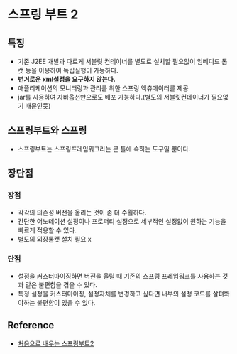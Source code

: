 # 스프링 부트 2
## 특징
- 기존 J2EE 개발과 다르게 서블릿 컨테이너를 별도로 설치할 필요없이 임베디드 톰캣 등을 이용하여 독립실행이 가능하다.
- **번거로운 xml설정을 요구하지 않는다.**
- 애플리케이션의 모니터링과 관리를 위한 스프링 액츄에이터를 제공
- jar를 사용하여 자바옵션만으로도 배포 가능하다.(별도의 서블릿컨테이너가 필요없기 때문인듯)

## 스프링부트와 스프링
- 스프링부트는 스프링프레임워크라는 큰 틀에 속하는 도구일 뿐이다.

## 장단점
### 장점
- 각각의 의존성 버전을 올리는 것이 좀 더 수월하다.
- 간단한 어노테이션 설정이나 프로퍼티 설정으로 세부적인 설정없이 원하는 기능을 빠르게 적용할 수 있다.
- 별도의 외장톰캣 설치 필요 x

### 단점
- 설정을 커스터마이징하면 버전을 올릴 때 기존의 스프링 프레임워크를 사용하는 것과 같은 불편함을 겪을 수 있다.
- 특정 설정을 커스터마이징, 설정자체를 변경하고 싶다면 내부의 설정 코드를 살펴봐야하는 불편함이 있을 수 있다.

## Reference
- [처음으로 배우는 스프링부트2](http://www.yes24.com/Product/Goods/64584833?scode=032&OzSrank=1)
